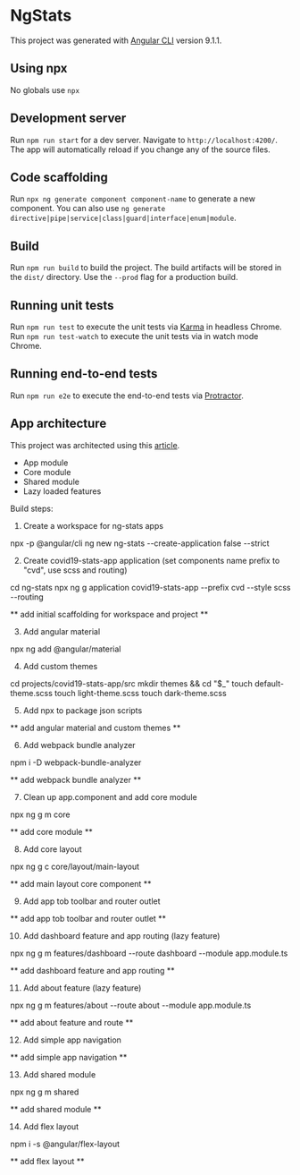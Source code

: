 # NgStats

This project was generated with [Angular CLI](https://github.com/angular/angular-cli) version 9.1.1.

## Using npx

No globals use `npx`

## Development server

Run `npm run start` for a dev server. Navigate to `http://localhost:4200/`. The app will automatically reload if you change any of the source files.

## Code scaffolding

Run `npx ng generate component component-name` to generate a new component. You can also use `ng generate directive|pipe|service|class|guard|interface|enum|module`.

## Build

Run `npm run build` to build the project. The build artifacts will be stored in the `dist/` directory. Use the `--prod` flag for a production build.

## Running unit tests

Run `npm run test` to execute the unit tests via [Karma](https://karma-runner.github.io) in headless Chrome.
Run `npm run test-watch` to execute the unit tests via in watch mode Chrome.

## Running end-to-end tests

Run `npm run e2e` to execute the end-to-end tests via [Protractor](http://www.protractortest.org/).

## App architecture

This project was architected using this [article](https://medium.com/@tomastrajan/how-to-build-epic-angular-app-with-clean-architecture-91640ed1656).

- App module
- Core module
- Shared module
- Lazy loaded features

Build steps:

1. Create a workspace for ng-stats apps

npx -p @angular/cli ng new ng-stats --create-application false --strict

2. Create covid19-stats-app application (set components name prefix to "cvd", use scss and routing)

cd ng-stats
npx ng g application covid19-stats-app --prefix cvd --style scss --routing

** add initial scaffolding for workspace and project **

3. Add angular material

npx ng add @angular/material

4. Add custom themes

cd projects/covid19-stats-app/src
mkdir themes && cd "$_"
touch default-theme.scss
touch light-theme.scss
touch dark-theme.scss

5. Add npx to package json scripts

** add angular material and custom themes **

6. Add webpack bundle analyzer

npm i -D webpack-bundle-analyzer

** add webpack bundle analyzer **

7. Clean up app.component and add core module

npx ng g m core

** add core module **

8. Add core layout

npx ng g c core/layout/main-layout

** add main layout core component **

9. Add app tob toolbar and router outlet

** add app tob toolbar and router outlet **

10. Add dashboard feature and app routing (lazy feature)

npx ng g m features/dashboard --route dashboard --module app.module.ts

** add dashboard feature and app routing **

11. Add about feature (lazy feature)

npx ng g m features/about --route about --module app.module.ts

** add about feature and route **

12. Add simple app navigation

** add simple app navigation **

13. Add shared module

npx ng g m shared

** add shared module **

14. Add flex layout

npm i -s @angular/flex-layout

** add flex layout **
